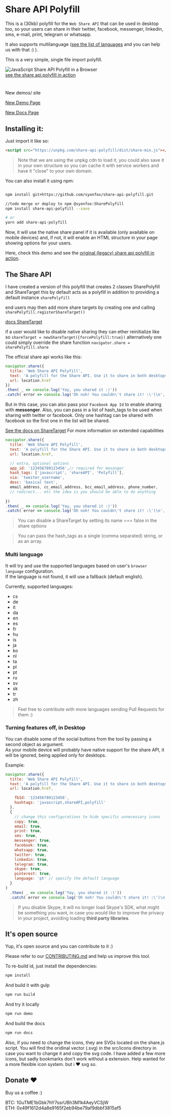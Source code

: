 # Share API Polyfill

This is a (30kb) polyfill for the `Web Share API` that can be used in desktop too, so your users can share in their twitter, facebook, messenger, linkedin, sms, e-mail, print, telegram or whatsapp.

It also supports multilanguage ([see the list of languages](#multi-language) and you can help us with that :) ).

This is a very simple, single file import polyfill.

![JavaScript Share API Polyfill in a Browser](https://github.com/on2-dev/share-api-polyfill/blob/master/demo/demo.gif?raw=true)  
[see the share api polyfill in action](https://on2-dev.github.io/share-api-polyfill/demo/)

# 

New demos/ site

[New Demo Page](https://syonfox.github.io/share-api-polyfill/demo)

[New Docs Page](https://syonfox.github.io/share-api-polyfill/docs)
## Installing it:

Just import it like so:

```html
<script src="https://unpkg.com/share-api-polyfill/dist/share-min.js"></script>
```

> Note that we are using the unpkg cdn to load it, you could also save it in your own structure so you can cache it with service workers and have it "close" to your own domain.

You can also install it using npm:

```sh

npm install git+https://github.com/syonfox/share-api-polyfill.git

//todo merge or deploy to npm @syonfox:SharePolyfill
npm install share-api-polyfill --save

# or
yarn add share-api-polyfill
```

Now, it will use the native share panel if it is available (only available on mobile devices) and, if not, it will enable an HTML structure in your page showing options for your users.

Here, check this demo and see the [original (legacy) share api polyfill in action](https://on2-dev.github.io/share-api-polyfill/demo/).

## The Share API

I have created a version of this polyfill that creates 2 classes SharePolyfill and ShareTarget  this by default acts as a polyfill in addition to providing a default instance `sharePolyfill`

end users may then add more share targets by creating one and calling
`sharePolyfill.registerShareTarget()`

[docs ShareTarget](https://syonfox.github.io/share-api-polyfill/docs/ShareTarget.html)


if a user would like to disable native sharing they can ether reinitialize like so
`shareTarget = newShareTarget({forcePolyfill:true})`
alternatively one could simply override the share function
`navigator.share = sharePolyfill.share`


The official share api works like this:

```js
navigator.share({
  title: 'Web Share API Polyfill',
  text: 'A polyfill for the Share API. Use it to share in both desktops and mobile devices.',
  url: location.href
})
.then( _ => console.log('Yay, you shared it :)'))
.catch( error => console.log('Oh noh! You couldn\'t share it! :\'(\n', error));
```

But in this case, you can also pass your `Facebook App Id` to enable sharing with **messenger**.
Also, you can pass in a list of hash_tags to be used when sharing with twitter or facebook. Only one hashtag can be shared with facebook so the first one in the list will be shared.

[See the docs on ShareTarget](https://syonfox.github.io/share-api-polyfill/docs/ShareTarget.html)
For more information on extended capabilities


```js
navigator.share({
  title: 'Web Share API Polyfill',
  text: 'A polyfill for the Share API. Use it to share in both desktops and mobile devices.',
  url: location.href,

  // extra, optional options
  app_id: '123456789123456',// required for mesanger
  hash_tags: ['javascript', 'shareAPI', 'Polyfill'],
  via: 'tweiter_username',
  desc: 'basical text',
  email_address, cc_email_address, bcc_email_address, phone_number,
  // redirect... etc the idea is you should be able to do anything
  
})
.then( _ => console.log('Yay, you shared it :)'))
.catch( error => console.log('Oh noh! You couldn\'t share it! :\'(\n', error));
```
> You can disable a ShareTarget by setting its name === false in the share options 

> You can pass the hash_tags as a single (comma separated) string, or as an array.

### Multi language

It will try and use the supported languages based on user's `browser language` configuration.  
If the language is not found, it will use a fallback (default english).

Currently, supported languages:

- cs
- de
- it
- da
- en
- es
- fr
- hu
- is
- ja
- ko
- nl
- ta
- pl
- pt
- ru
- sv
- sk
- tr
- zh

> Feel free to contribute with more languages sending Pull Requests for them :)

### Turning features off, in Desktop

You can disable some of the social buttons from the tool by passing a second object as argument.  
As your mobile device will probably have native support for the share API, it will be ignored, being applied only for desktops.

Example:

```js
navigator.share({
  title: 'Web Share API Polyfill',
  text: 'A polyfill for the Share API. Use it to share in both desktops and mobile devices.',
  url: location.href,

    fbId: '123456789123456',
    hashtags: 'javascript,shareAPI,polyfill'
  },
  {
    // change this configurations to hide specific unnecessary icons
    copy: true,
    email: true,
    print: true,
    sms: true,
    messenger: true,
    facebook: true,
    whatsapp: true,
    twitter: true,
    linkedin: true,
    telegram: true,
    skype: true,
    pinterest: true,
    language: 'pt' // specify the default language
  }
)
  .then( _ => console.log('Yay, you shared it :)'))
  .catch( error => console.log('Oh noh! You couldn\'t share it! :\'(\n', error));
```

  > If you disable Skype, it will no longer load Skype's SDK, what might be something you want, in case you would like to improve the privacy in your project, avoiding loading **third party libraries**.

## It's open source

Yup, it's open source and you can contribute to it :)

Please refer to our [CONTRIBUTING.md](https://github.com/on2-dev/share-api-polyfill/blob/master/CONTRIBUTING.md) and help us improve this tool.

To re-build id, just install the dependencies:

```sh
npm install
```

And build it with gulp

```sh
npm run build
```

And try it locally

```sh
npm run demo
```


And build the docs
```sh
npm run docs
```

Also, if you need to change the icons, they are SVGs located on the share.js script.
You will find the oridinal vector (.svg) in the src/icons directory in case you want to change it and copy the svg code.
I have added a few more icons, but sadly bookmarks don't work without a extension.
Help wanted for a more flexible icon system. but i ❤️ svg so.

## Donate ❤️

Buy us a coffee :)

BTC: 1GuTME1bGbk7hY7ssrUBh3M1k4AeyVCSjW<br/>
ETH: 0x49f1612d4a8e9165f2eb94be79af9dbbf3815af5


